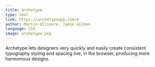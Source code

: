 ```yaml
---
title: Archetype
type: tool
link: https://archetypeapp.com/#
author: Martin Ollivere, Jamie Gilman
language: CSS
image: archetype.png
---
```


Archetype lets designers very quickly and easily create consistent typography styling and spacing live, in the browser, producing more harmonious designs.
